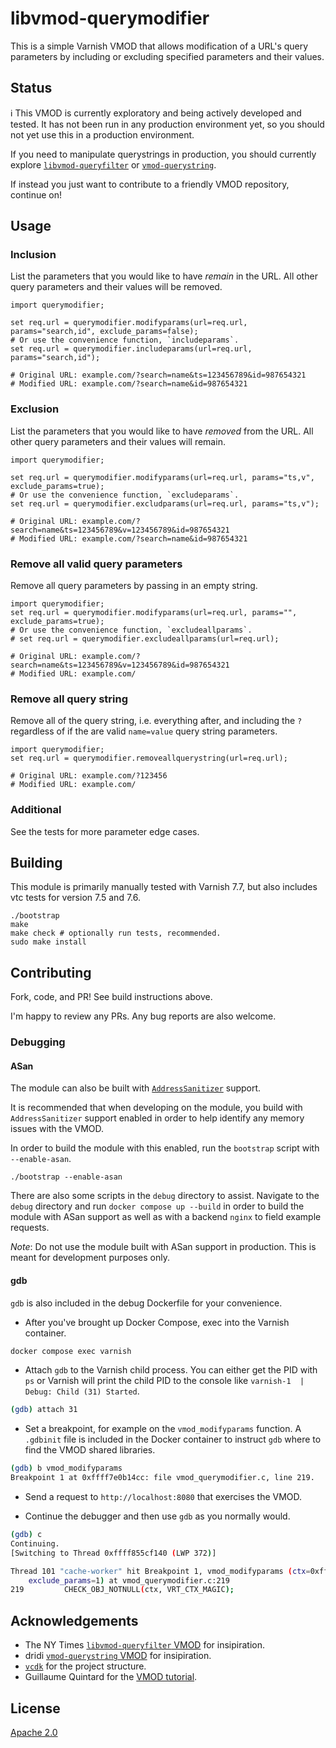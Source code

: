 # libvmod-querymodifier

This is a simple Varnish VMOD that allows modification of a URL's query parameters by including or excluding specified parameters and their values.

## Status

ℹ️ This VMOD is currently exploratory and being actively developed and tested. It has not been run in any production environment yet,
so you should not yet use this in a production environment. 

If you need to manipulate querystrings in production, you should currently explore [`libvmod-queryfilter`](https://github.com/nytimes/libvmod-queryfilter/) or [`vmod-querystring`](https://git.sr.ht/~dridi/vmod-querystring).

If instead you just want to contribute to a friendly VMOD repository, continue on!

## Usage

### Inclusion

List the parameters that you would like to have _remain_ in the URL. All other query parameters and their values will be removed.

```
import querymodifier;

set req.url = querymodifier.modifyparams(url=req.url, params="search,id", exclude_params=false);
# Or use the convenience function, `includeparams`.
set req.url = querymodifier.includeparams(url=req.url, params="search,id");

# Original URL: example.com/?search=name&ts=123456789&id=987654321
# Modified URL: example.com/?search=name&id=987654321
```

### Exclusion

List the parameters that you would like to have _removed_ from the URL. All other query parameters and their values will remain.

```
import querymodifier;

set req.url = querymodifier.modifyparams(url=req.url, params="ts,v", exclude_params=true);
# Or use the convenience function, `excludeparams`.
set req.url = querymodifier.excludparams(url=req.url, params="ts,v");

# Original URL: example.com/?search=name&ts=123456789&v=123456789&id=987654321
# Modified URL: example.com/?search=name&id=987654321
```

### Remove all valid query parameters

Remove all query parameters by passing in an empty string.

```
import querymodifier;
set req.url = querymodifier.modifyparams(url=req.url, params="", exclude_params=true);
# Or use the convenience function, `excludeallparams`.
# set req.url = querymodifier.excludeallparams(url=req.url);

# Original URL: example.com/?search=name&ts=123456789&v=123456789&id=987654321
# Modified URL: example.com/
```

### Remove all query string

Remove all  of the query string, i.e. everything after, and including the `?` regardless of if
the are valid `name=value` query string parameters.

```
import querymodifier;
set req.url = querymodifier.removeallquerystring(url=req.url);

# Original URL: example.com/?123456
# Modified URL: example.com/
```

### Additional

See the tests for more parameter edge cases.

## Building

This module is primarily manually tested with Varnish 7.7, but also includes vtc tests for version 7.5 and 7.6.

```
./bootstrap
make
make check # optionally run tests, recommended.
sudo make install
```

## Contributing

Fork, code, and PR! See build instructions above.

I'm happy to review any PRs. Any bug reports are also welcome.

### Debugging

#### ASan

The module can also be built with [`AddressSanitizer`](https://github.com/google/sanitizers/wiki/AddressSanitizer) support.

It is recommended that when developing on the module, you build with `AddressSanitizer` support enabled in order to help identify any memory issues with the VMOD.

In order to build the module with this enabled, run the `bootstrap` script with `--enable-asan`. 

```
./bootstrap --enable-asan
```

There are also some scripts in the `debug` directory to assist. Navigate to the `debug` directory and run `docker compose up --build` in order to build the module with ASan support as well as with a backend `nginx` to field example requests.

_Note_: Do not use the module built with ASan support in production. This is meant for development purposes only.

#### gdb

`gdb` is also included in the debug Dockerfile for your convenience.

- After you've brought up Docker Compose, exec into the Varnish container.

```bash
docker compose exec varnish
```

- Attach `gdb` to the Varnish child process. You can either get the PID with `ps` or Varnish will print the child PID to the console like `varnish-1  | Debug: Child (31) Started`.

```bash
(gdb) attach 31
```

- Set a breakpoint, for example on the `vmod_modifyparams` function. A `.gdbinit` file is included in the Docker container to instruct `gdb` where to find the VMOD shared libraries.

```bash
(gdb) b vmod_modifyparams
Breakpoint 1 at 0xffff7e0b14cc: file vmod_querymodifier.c, line 219.
```

- Send a request to `http://localhost:8080` that exercises the VMOD.

- Continue the debugger and then use `gdb` as you normally would.

```bash
(gdb) c
Continuing.
[Switching to Thread 0xffff855cf140 (LWP 372)]

Thread 101 "cache-worker" hit Breakpoint 1, vmod_modifyparams (ctx=0xffff855cd9b8, uri=0xffff79a3d8ac "/?blah=1&ts=1", params_in=0xffff7e0e7610 "ts,v,cacheFix,date",
    exclude_params=1) at vmod_querymodifier.c:219
219         CHECK_OBJ_NOTNULL(ctx, VRT_CTX_MAGIC);
```

## Acknowledgements

- The NY Times [`libvmod-queryfilter` VMOD](https://github.com/nytimes/libvmod-queryfilter/) for insipiration.
- dridi [`vmod-querystring` VMOD](https://git.sr.ht/~dridi/vmod-querystring) for insipiration.
- [`vcdk`](https://github.com/nigoroll/vcdk/) for the project structure.
- Guillaume Quintard for the [VMOD tutorial](https://info.varnish-software.com/blog/creating-a-vmod-vmod-str).

## License

[Apache 2.0](https://www.apache.org/licenses/LICENSE-2.0)
